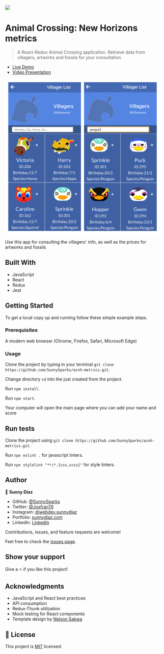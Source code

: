 ![](https://img.shields.io/badge/Microverse-blueviolet)

# Animal Crossing: New Horizons metrics

> A React-Redux Animal Crossing application. Retrieve data from villagers, artworks and fossils for your consultation

- [Live Demo](https://metrics-acnh.herokuapp.com/)
- [Video Presentation](https://www.loom.com/share/31680b3380b44d32bf1f82f7c618f03b)

![screenshot](./img.png)

Use this app for consulting the villagers' info, as well as the prices for artworks and fossils


## Built With

- JavaScript
- React
- Redux
- Jest

## Getting Started


To get a local copy up and running follow these simple example steps.

### Prerequisites
 A modern web browser (Chrome, Firefox, Safari, Microsoft Edge)


### Usage
 Clone the project by typing in your terminal `git clone https://github.com/SunnySparks/acnh-metrics.git`.

 Change directory `cd` into the just created from the project.

 Run `npm install`.
 
 Run `npm start`.

 Your computer will open the main page where you can add your name and score
 
## Run tests
 Clone the project using `git clone https://github.com/SunnySparks/acnh-metrics.git`.

 Run `npx eslint .` for javascript linters.

 Run `npx stylelint "**/*.{css,scss}"` for style linters.


## Author

👤 **Sunny Díaz**

- GitHub: [@SunnySparks](https://github.com/SunnySparks)
- Twitter: [@JosfranT6](https://twitter.com/JosFranT6)
- Instagram: [@webdev.sunnydiaz](https://www.instagram.com/webdev.sunnydiaz/)
- Portfolio: [sunnydiaz.com](https://sunnydiaz.com/)
- LinkedIn: [LinkedIn](https://www.linkedin.com/in/jose-f-silva/)

Contributions, issues, and feature requests are welcome!

Feel free to check the [issues page](https://github.com/SunnySparks/acnh-metrics.git/issues).

## Show your support

Give a ⭐️ if you like this project!

## Acknowledgments

- JavaScript and React best practices
- API consumption
- Redux-Thunk utilization
- Mock testing for React components
- Template design by [Nelson Sakwa](https://www.behance.net/sakwadesignstudio)

## 📝 License

This project is [MIT](./MIT.md) licensed.
